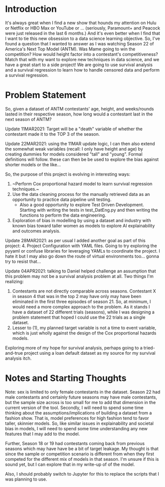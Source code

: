 # Introduction
It's always great when I find a new show that hounds
my attention on Hulu or Netflix or HBO Max or YouTube
or ... (seriously, Paramount+ and Peacock were just
released in the last 6 months.) And it's even better
when I find that I want to tie this new obsession 
to a data science learning objective. So, I've found
a question that I wanted to answer as I was watching
Season 22 of America's Next Top Model (ANTM). Was Mame going 
to win the competition? How would height factor into
a contestant's competitiveness? Match that with my 
want to explore new techniques in data science, and 
we have a great start to a side project! We are going
to use survival analysis and a survival regression to
learn how to handle censored data and perform a 
survival regression.

# Problem Statement
So, given a dataset of ANTM contestants' age, height,
and weeks/rounds lasted in their respective season, 
how long would a contestant last in the next season
of ANTM?

Update 11MAR2021: Target will be a "death" variable 
of whether the contestant made it to the TOP 3
of the season. 

Update 22MAR2021: using the 11MAR update logic, I can
then also extend the somewhat weak variables (recall:
I only have height and age) by creating dummies for
models considered "tall" and "young". Formal definitions
will follow. these can then be be used to explore 
the bias against shorter models or the like... 

So, the purpose of this project is evolving in 
interesting ways:
1. ~Perform Cox proportional hazard model to learn
survival regression techniques.~
2. Use the data cleaning process for the manually retrieved
data as an opportunity to practice data pipeline unit
testing.
    * Also a good opportunity to explore Test Driven 
    Development. Starting with writing the tests
    in test_DatEng.py and then writing the functions
    to perform the data engineering.
3. Exploration of bias in modelling by using a dataset and
industry with known bias toward taller women as models to
explore AI explainability and outcomes analysis.

Update 28MAR2021: as per usual I added another goal 
as part of this project:
4. Project Configuration with YAML files. Going to try 
exploring the pyyaml or confuse libraries for leveraging
YAMLs to coordinate the project. I hate it but I may also
go down the route of virtual environments too... gonna
try to resist that...

Update 04APR2021: talking to Daniel helped challenge an
assumption that this problem may not be a survival analysis
problem at all. Two things I'm realizing:
1. Contestants are not directly comparable across seasons.
Contestant X in season 4 that was in the top 2 may have only
may have been eliminated in the first three episodes of season 21.
So, at minimum, I would need a more complex approach to the problem. 
As it stands I have a dataset of 22 different trials (seasons), while I was 
designing a problem statement that hoped I could use the 22 trials as a
single dataset. 
2. Lesser to (1), my planned target variable is not a time to event
variable, which is just wholly against the design of the Cox proportional
hazards models.

Exploring more of my hope for survival analysis, perhaps going to 
a tried-and-true project using a loan default dataset as my source
for my survival analysis itch.




# Notes and Starting Thoughts
Note: sex is limited to only female contestants
in the dataset. Season 22 had male contestants 
and certainly future seasons may have male 
contestants, but the sample size across is too
small for me to add that dimension in the current
version of the tool. Secondly, I will need to spend
some time thinking about the assumptions/implications
of building a dataset from a fashion show. That is, 
model preferences for high fashion tend to favor
taller, skinnier models. So, like similar issues
in explainability and societal bias in models, I will
need to spend some time understanding any new features
that I may add to the model.

Further, Season 18 or 19 had contestants coming back
from previous seasons which may have have be a bit
of target leakage. My thought is that since the sample
or competition scenario is different from when they
first competed for the different mix of models in that
season. I'm unsure if this is sound yet, but I can explore
that in my write-up of of the model. 

Also, I should probably switch to Jupyter for this to 
replace the scripts that I was planning to use.

